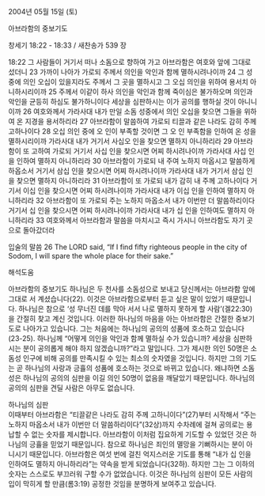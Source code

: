 2004년 05월 15일 (토)

아브라함의 중보기도



창세기 18:22 - 18:33 / 새찬송가 539 장


18:22 그 사람들이 거기서 떠나 소돔으로 향하여 가고 아브라함은 여호와 앞에 그대로 섰더니 23 가까이 나아가 가로되 주께서 의인을 악인과 함께 멸하시려나이까 24 그 성중에 의인 오십이 있을지라도 주께서 그 곳을 멸하시고 그 오십 의인을 위하여 용서치 아니하시리이까 25 주께서 이같이 하사 의인을 악인과 함께 죽이심은 불가하오며 의인과 악인을 균등히 하심도 불가하니이다 세상을 심판하시는 이가 공의를 행하실 것이 아니니이까 26 여호와께서 가라사대 내가 만일 소돔 성중에서 의인 오십을 찾으면 그들을 위하여 온 지경을 용서하리라 27 아브라함이 말씀하여 가로되 티끌과 같은 나라도 감히 주께 고하나이다 28 오십 의인 중에 오 인이 부족할 것이면 그 오 인 부족함을 인하여 온 성을 멸하시리이까 가라사대 내가 거기서 사십오 인을 찾으면 멸하지 아니하리라 29 아브라함이 또 고하여 가로되 거기서 사십 인을 찾으시면 어찌 하시려나이까 가라사대 사십 인을 인하여 멸하지 아니하리라 30 아브라함이 가로되 내 주여 노하지 마옵시고 말씀하게 하옵소서 거기서 삼십 인을 찾으시면 어찌 하시려나이까 가라사대 내가 거기서 삼십 인을 찾으면 멸하지 아니하리라 31 아브라함이 또 가로되 내가 감히 내 주께 고하나이다 거기서 이십 인을 찾으시면 어찌 하시려나이까 가라사대 내가 이십 인을 인하여 멸하지 아니하리라 32 아브라함이 또 가로되 주는 노하지 마옵소서 내가 이번만 더 말씀하리이다 거기서 십 인을 찾으시면 어찌 하시려나이까 가라사대 내가 십 인을 인하여도 멸하지 아니하리라 33 여호와께서 아브라함과 말씀을 마치시고 즉시 가시니 아브라함도 자기 곳으로 돌아갔더라 

입술의 말씀 
26 The LORD said, “If I find fifty righteous people in the city of Sodom, I will spare the whole place for their sake.”

해석도움





아브라함의 중보기도 
하나님은 두 천사를 소돔성으로 보내고 당신께서는 아브라함 앞에 그대로 서 계셨습니다(22). 이것은 아브라함으로부터 듣고 싶은 말이 있었기 때문입니다. 하나님은 참으로 ‘성 무너진 데를 막아 서서 나로 멸하지 못하게 할 사람’(겔22:30)을 간절히 찾고 계신 것입니다. 이러한 하나님의 마음을 아는 아브라함은 간절한 중보기도로 나아가고 있습니다. 그는 처음에는 하나님의 공의의 성품에 호소하고 있습니다(23-25). 하나님께 “어떻게 의인을 악인과 함께 멸하실 수가 있습니까? 세상을 심판하시는 분이 공의롭게 해야 하지 않겠습니까?”라고 말입니다. 그가 제시한 의인 50명은 소돔성 인구에 비해 공의를 만족시킬 수 있는 최소의 숫자였을 것입니다. 하지만 그의 기도는 곧 하나님의 사랑과 긍휼의 성품에 호소하는 것으로 바뀌고 있습니다. 왜냐하면 소돔성은 하나님의 공의의 심판을 이길 의인 50명이 없음을 깨달았기 때문입니다. 하나님의 공의의 심판을 견딜 사람은 아무도 없습니다. 

하나님의 심판  
이때부터 아브라함은 “티끌같은 나라도 감히 주께 고하니이다”(27)부터 시작해서 “주는 노하지 마옵소서 내가 이번만 더 말씀하리이다”(32상)까지 수차례에 걸쳐 공의로는 용납할 수 없는 숫자를 제시합니다. 아브라함이 이처럼 집요하게 기도할 수 있었던 것은 하나님의 긍휼을 믿었기 때문입니다. 참으로 하나님은 죄인의 멸망을 기뻐하시는 분이 아니시기 때문입니다. 아브라함은 여섯 번에 걸친 억지스러운 기도를 통해 “내가 십 인을 인하여도 멸하지 아니하리라”는 약속을 받게 되었습니다(32하). 하지만 그는 그 이하의 숫자는 스스로도 부끄러워 구할 수가 없었습니다. 이것은 하나님의 심판이 모든 사람의 입이 막히게 할 만큼(롬3:19) 공정한 것임을 분명하게 보여주고 있습니다.